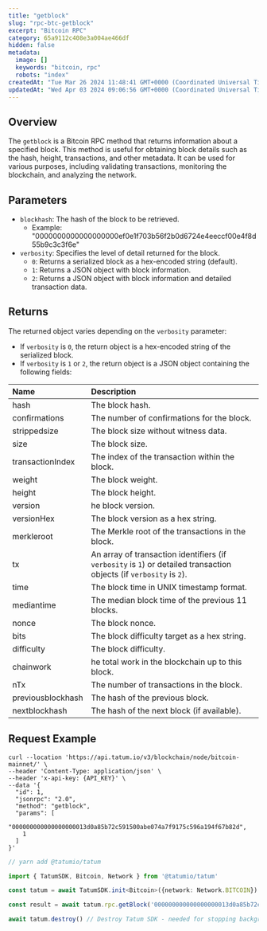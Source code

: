 ```yaml
---
title: "getblock"
slug: "rpc-btc-getblock"
excerpt: "Bitcoin RPC"
category: 65a9112c408e3a004ae466df
hidden: false
metadata: 
  image: []
  keywords: "bitcoin, rpc"
  robots: "index"
createdAt: "Tue Mar 26 2024 11:48:41 GMT+0000 (Coordinated Universal Time)"
updatedAt: "Wed Apr 03 2024 09:06:56 GMT+0000 (Coordinated Universal Time)"
---
```

## Overview

The `getblock` is a Bitcoin RPC method that returns information about a specified block. This method is useful for obtaining block details such as the hash, height, transactions, and other metadata. It can be used for various purposes, including validating transactions, monitoring the blockchain, and analyzing the network.

## Parameters

- `blockhash`: The hash of the block to be retrieved.
  - Example: "0000000000000000000ef0e1f703b56f2b0d6724e4eeccf00e4f8d55b9c3c3f6e"
- `verbosity`: Specifies the level of detail returned for the block.
  - `0`: Returns a serialized block as a hex-encoded string (default).
  - `1`: Returns a JSON object with block information.
  - `2`: Returns a JSON object with block information and detailed transaction data.

## Returns

The returned object varies depending on the `verbosity` parameter:

- If `verbosity` is `0`, the return object is a hex-encoded string of the serialized block.
- If `verbosity` is `1` or `2`, the return object is a JSON object containing the following fields:

| Name              | Description                                                                                                          |
| :---------------- | :------------------------------------------------------------------------------------------------------------------- |
| hash              | The block hash.                                                                                                      |
| confirmations     | The number of confirmations for the block.                                                                           |
| strippedsize      | The block size without witness data.                                                                                 |
| size              | The block size.                                                                                                      |
| transactionIndex  | The index of the transaction within the block.                                                                       |
| weight            | The block weight.                                                                                                    |
| height            | The block height.                                                                                                    |
| version           | he block version.                                                                                                    |
| versionHex        | The block version as a hex string.                                                                                   |
| merkleroot        | The Merkle root of the transactions in the block.                                                                    |
| tx                | An array of transaction identifiers (if `verbosity` is `1`) or detailed transaction objects (if `verbosity` is `2`). |
| time              | The block time in UNIX timestamp format.                                                                             |
| mediantime        | The median block time of the previous 11 blocks.                                                                     |
| nonce             | The block nonce.                                                                                                     |
| bits              | The block difficulty target as a hex string.                                                                         |
| difficulty        | The block difficulty.                                                                                                |
| chainwork         | he total work in the blockchain up to this block.                                                                    |
| nTx               | The number of transactions in the block.                                                                             |
| previousblockhash | The hash of the previous block.                                                                                      |
| nextblockhash     | The hash of the next block (if available).                                                                           |

## Request Example

```curl cURL
curl --location 'https://api.tatum.io/v3/blockchain/node/bitcoin-mainnet/' \
--header 'Content-Type: application/json' \
--header 'x-api-key: {API_KEY}' \
--data '{
  "id": 1,
  "jsonrpc": "2.0",
  "method": "getblock",
  "params": [
    "000000000000000000013d0a85b72c591500abe074a7f9175c596a194f67b82d",
    1
  ]
}'
```
```typescript JS SDK
// yarn add @tatumio/tatum

import { TatumSDK, Bitcoin, Network } from '@tatumio/tatum'

const tatum = await TatumSDK.init<Bitcoin>({network: Network.BITCOIN})

const result = await tatum.rpc.getBlock('000000000000000000013d0a85b72c591500abe074a7f9175c596a194f67b82d')

await tatum.destroy() // Destroy Tatum SDK - needed for stopping background jobs
```
